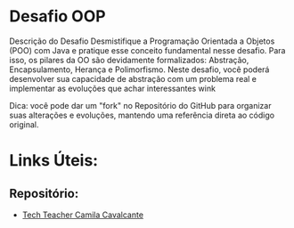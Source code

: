 # Desafio OOP

Descrição do Desafio
Desmistifique a Programação Orientada a Objetos (POO) com Java e pratique esse conceito fundamental nesse desafio. Para isso, os pilares da OO são devidamente formalizados: Abstração, Encapsulamento, Herança e Polimorfismo. Neste desafio, você poderá desenvolver sua capacidade de abstração com um problema real e implementar as evoluções que achar interessantes wink

Dica: você pode dar um "fork" no Repositório do GitHub para organizar suas alterações e evoluções, mantendo uma referência direta ao código original.

# Links Úteis:
## Repositório:
- [Tech Teacher Camila Cavalcante](https://github.com/cami-la/desafio-poo-dio)